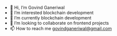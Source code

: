 - 👋 Hi, I’m Govind Ganeriwal
- 👀 I’m interested blockchain development
- 🌱 I’m currently blockchain development
- 💞️ I’m looking to collaborate on frontend projects
- 📫 How to reach me govindganeriwal@gmail.com

<!---
Govind783/Govind783 is a ✨ special ✨ repository because its `README.md` (this file) appears on your GitHub profile.
You can click the Preview link to take a look at your changes.
--->

